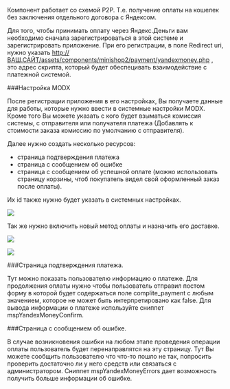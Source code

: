 Компонент работает со схемой P2P. Т.е. получение оплаты на кошелек без заключения отдельного договора с Яндексом.

Для того, чтобы принимать оплату через Яндекс.Деньги вам необходимо сначала зарегистрироваться в этой системе и зарегистрировать приложение. При его регистрации, в поле Redirect uri,  нужно указать http://ВАШ.САЙТ/assets/components/minishop2/payment/yandexmoney.php , это адрес скрипта, который будет обеспецивать взаимодействие с платежной системой.

###Настройка MODX

После регистрации приложения в его настройках, Вы получаете данные для работы, которые нужно ввести в системные настройки MODX. Кроме того Вы можете указать с кого будет взыматься комиссия системы, с отправителя или получателя платежа (Добавлять к стоимости заказа комисcию по умолчанию с отправителя).

Далее нужно создать несколько ресурсов:

* страница подтверждения платежа
* страница с сообщением об ошибке
* страница с сообщением об успешной оплате (можно использовать страницу корзины, чтоб покупатель видел свой оформленный заказ после оплаты).

Их id также нужно будет указать в системных настройках.

[![](http://st.bezumkin.ru/files/8/c/8/8c8907c8d67793bd1e7bbb27a68060f2s.jpg)](http://st.bezumkin.ru/files/8/c/8/8c8907c8d67793bd1e7bbb27a68060f2.png)

Так же нужно включить новый метод оплаты и назначить его доставке.

[![](http://st.bezumkin.ru/files/a/7/3/a73b1b0fad6377d4858cf8789d99ce5as.jpg)](http://st.bezumkin.ru/files/a/7/3/a73b1b0fad6377d4858cf8789d99ce5a.png)

[![](http://st.bezumkin.ru/files/f/d/b/fdb5c4adc677e9ab011f5023cd290e52s.jpg)](http://st.bezumkin.ru/files/f/d/b/fdb5c4adc677e9ab011f5023cd290e52.png)

###Страница подтверждения платежа.

Тут можно показать пользователю информацию о платеже. Для продолжения оплаты нужно чтобы пользователь отправил постом форму в которой будет содержаться поле complite_payment с любым значением, которое не может быть интерпретировано как false.
Для вывода информации о платеже используйте сниппет mspYandexMoneyConfirm.


###Страница с сообщением об ошибке.

В случае возникновения ошибки на любом этапе проведения операции оплаты пользователь будет перенаправлятся на эту страницу. Тут Вы можете сообщить пользователю что что-то пошло не так, попросить проверить достаточно ли у него средств или связаться с администратором. Сниппет mspYandexMoneyErrors дает возможность получить больше информации об ошибке.